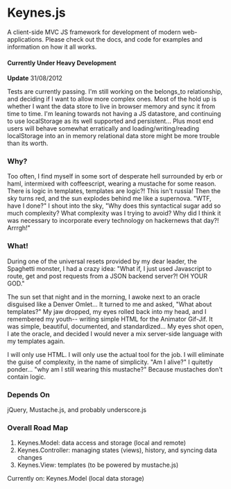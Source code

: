 # Keynes.js #

A client-side MVC JS framework for development of modern web-applications. Please check out the docs, and code for examples and information on how it all works.

#### Currently Under Heavy Development ####

**Update** 31/08/2012

Tests are currently passing. I'm still working on the belongs_to relationship,
and deciding if I want to allow more complex ones. Most of the hold up is
whether I want the data store to live in browser memory and sync it from time
to time. I'm leaning towards not having a JS datastore, and continuing to
use localStorage as its well supported and persistent... Plus most end users
will behave somewhat erratically and loading/writing/reading localStorage into
an in memory relational data store might be more trouble than its worth.

### Why? ###

Too often, I find myself in some sort of desperate hell surrounded by erb or haml,
intermixed with coffeescript, wearing a mustache for some reason. There is logic in templates, templates are logic?! This isn't russia! Then the sky turns red, and the sun explodes behind me like a supernova. "WTF, have I done?" I shout into the sky, "Why does this syntactical sugar add so much complexity? What complexity was I trying to avoid? Why did I think it was necessary to incorporate every technology on hackernews that day?! Arrrgh!"

### What! ###

During one of the universal resets provided by my dear leader, the Spaghetti monster, I had a crazy idea: "What if, I just used Javascript to route, get and post requests from a JSON backend server?! OH YOUR GOD." 

The sun set that night and in the morning, I awoke next to an oracle disguised like a Denver Omlet... It turned to me and asked, "What about templates?" My jaw dropped, my eyes rolled back into my head, and I remembered my youth-- writing simple HTML for the Animator Gif-Jif. It was simple, beautiful, documented, and standardized... My eyes shot open, I ate the oracle, and decided I would never a mix server-side language with my templates again. 

I will only use HTML. I will only use the actual tool for the job. I will eliminate the guise of complexity, in the name of simplicity. "Am I alive?" I quitetly ponder... "why am I still wearing this mustache?" Because mustaches don't contain logic.

### Depends On ###

jQuery, Mustache.js, and probably underscore.js

### Overall Road Map ####

1. Keynes.Model: data access and storage (local and remote)
1. Keynes.Controller: managing states (views), history, and syncing data changes
1. Keynes.View: templates (to be powered by mustache.js)

Currently on: Keynes.Model (local data storage)
